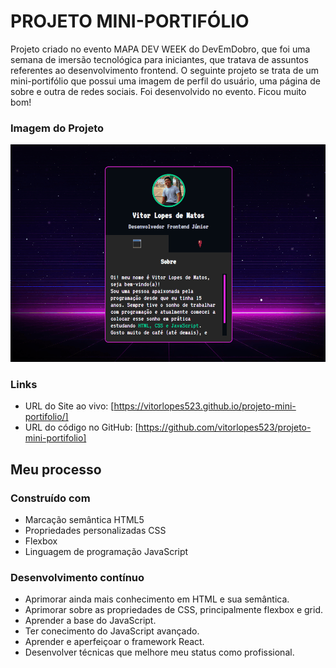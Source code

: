 # PROJETO MINI-PORTIFÓLIO

Projeto criado no evento MAPA DEV WEEK do DevEmDobro, que
foi uma semana de imersão tecnológica para iniciantes, 
que tratava de assuntos referentes ao desenvolvimento
frontend. O seguinte projeto se trata de um mini-portifólio 
que possui uma imagem de perfil do usuário, uma página de sobre 
e outra de redes sociais. Foi desenvolvido no evento. Ficou muito bom!

### Imagem do Projeto

<img src="./src/imagens/projeto-mini-portifolio.gif">

### Links

- URL do Site ao vivo: [https://vitorlopes523.github.io/projeto-mini-portifolio/]
- URL do código no GitHub: [https://github.com/vitorlopes523/projeto-mini-portifolio]

## Meu processo

### Construído com

- Marcação semântica HTML5
- Propriedades personalizadas CSS
- Flexbox
- Linguagem de programação JavaScript


### Desenvolvimento contínuo

- Aprimorar ainda mais conhecimento em HTML e sua semântica.
- Aprimorar sobre as propriedades de CSS, principalmente flexbox e grid.
- Aprender a base do JavaScript.
- Ter conecimento do JavaScript avançado.
- Aprender e aperfeiçoar o framework React.
- Desenvolver técnicas que melhore meu status como profissional.
